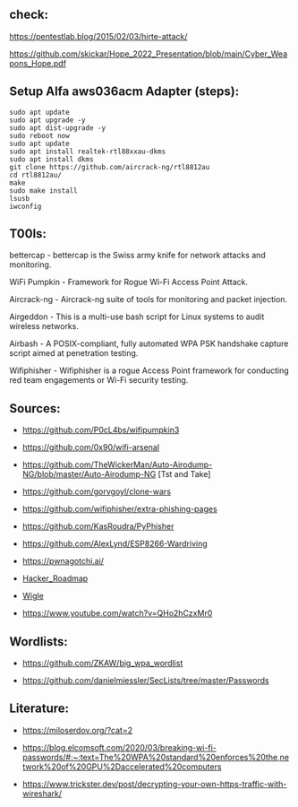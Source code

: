 
## check:

https://pentestlab.blog/2015/02/03/hirte-attack/

https://github.com/skickar/Hope_2022_Presentation/blob/main/Cyber_Weapons_Hope.pdf

## Setup Alfa aws036acm Adapter (steps):
```
sudo apt update 
sudo apt upgrade -y 
sudo apt dist-upgrade -y 
sudo reboot now 
sudo apt update 
sudo apt install realtek-rtl88xxau-dkms 
sudo apt install dkms 
git clone https://github.com/aircrack-ng/rtl8812au 
cd rtl8812au/ 
make 
sudo make install 
lsusb 
iwconfig
```

## T00ls:

bettercap -	bettercap is the Swiss army knife for network attacks and monitoring.

WiFi Pumpkin -	Framework for Rogue Wi-Fi Access Point Attack.

Aircrack-ng - Aircrack-ng suite of tools for monitoring and packet injection.

Airgeddon - This is a multi-use bash script for Linux systems to audit wireless networks.

Airbash - A POSIX-compliant, fully automated WPA PSK handshake capture script aimed at penetration testing.

Wifiphisher - Wifiphisher is a rogue Access Point framework for conducting red team engagements or Wi-Fi security testing.

## Sources:

* https://github.com/P0cL4bs/wifipumpkin3

* https://github.com/0x90/wifi-arsenal

* https://github.com/TheWickerMan/Auto-Airodump-NG/blob/master/Auto-Airodump-NG [Tst and Take]

* https://github.com/gorvgoyl/clone-wars

* https://github.com/wifiphisher/extra-phishing-pages

* https://github.com/KasRoudra/PyPhisher

* https://github.com/AlexLynd/ESP8266-Wardriving

* https://pwnagotchi.ai/

* [Hacker_Roadmap](https://github.com/sundowndev/hacker-roadmap#globe_with_meridians-wireless-testing)

* [Wigle](https://wigle.net/)

* https://www.youtube.com/watch?v=QHo2hCzxMr0

## Wordlists:

* https://github.com/ZKAW/big_wpa_wordlist

* https://github.com/danielmiessler/SecLists/tree/master/Passwords

## Literature:

* https://miloserdov.org/?cat=2

* https://blog.elcomsoft.com/2020/03/breaking-wi-fi-passwords/#:~:text=The%20WPA%20standard%20enforces%20the,network%20of%20GPU%2Daccelerated%20computers

* https://www.trickster.dev/post/decrypting-your-own-https-traffic-with-wireshark/



